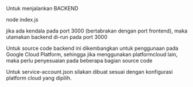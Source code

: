 Untuk menjalankan BACKEND

node index.js

jika ada kendala pada port 3000 (bertabrakan dengan port frontend), 
maka utamakan backend di-run pada port 3000 


Untuk source code backend ini dikembangkan untuk penggunaan pada Google Cloud Platform, 
sehingga jika menggunakan platformcloud lain, 
maka perlu penyesuaian pada beberapa bagian source code

Untuk service-account.json silakan dibuat sesuai dengan konfigurasi platform cloud yang dipilih.
